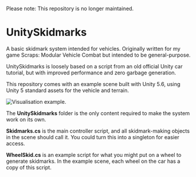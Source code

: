 Please note: This repository is no longer maintained.

# UnitySkidmarks

A basic skidmark system intended for vehicles.
Originally written for my game Scraps: Modular Vehicle Combat but intended to be general-purpose.

UnitySkidmarks is loosely based on a script from an old official Unity car tutorial, but with improved performance and zero garbage generation.

This repository comes with an example scene built with Unity 5.6, using Unity 5 standard assets for the vehicle and terrain.

![Visualisation example.](https://raw.github.com/nition/UnitySkidmarks/master/skid.gif)

The **UnitySkidmarks** folder is the only content required to make the system work on its own.

**Skidmarks.cs** is the main controller script, and all skidmark-making objects in the scene should call it. You could turn this into a singleton for easier access.

**WheelSkid.cs** is an example script for what you might put on a wheel to generate skidmarks. In the example scene, each wheel on the car has a copy of this script.

